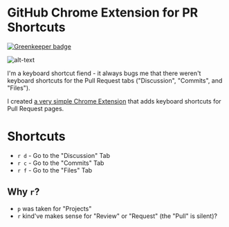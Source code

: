 # GitHub Chrome Extension for PR Shortcuts

[![Greenkeeper badge](https://badges.greenkeeper.io/jaebradley/github-pr-shortcuts.svg)](https://greenkeeper.io/)

![alt-text](https://i.imgur.com/pwFSc94.png)

I'm a keyboard shortcut fiend - it always bugs me that there weren't keyboard shortcuts for the Pull Request tabs ("Discussion", "Commits", and "Files").

I created [a very simple Chrome Extension](https://chrome.google.com/webstore/detail/github-pr-shortcuts/kapjepggaddjibohcedilfoeccojiink) that adds keyboard shortcuts for Pull Request pages.

# Shortcuts

* `r d` - Go to the "Discussion" Tab
* `r c` - Go to the "Commits" Tab
* `r f` - Go to the "Files" Tab

## Why `r`?

* `p` was taken for "Projects"
* `r` kind've makes sense for "Review" or "Request" (the "Pull" is silent)?
